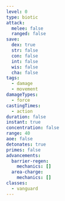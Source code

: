 ```yaml
---
level: 0
type: biotic
attack:
  melee: false
  ranged: false
save:
  dex: true
  str: false
  con: false
  int: false
  wis: false
  cha: false
tags:
  - damage
  - movement
damageTypes:
  - force
castingTimes:
  - action
duration: false
instant: true
concentration: false
range: 40
aoe: false
detonates: true
primes: false
advancements:
  barrier-regen:
    mechanics: []
  area-charge:
    mechanics: []
classes:
  - vanguard
---
```

